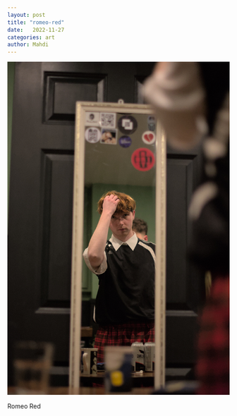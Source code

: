 ```yaml
---
layout: post
title: "romeo-red"
date:   2022-11-27
categories: art
author: Mahdi
---
```


![romeo-red](/img/arts/workman-cellar-nov-2022/romeo-red.jpg)

<span class='image-details'>
Romeo Red
</span>
